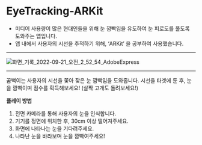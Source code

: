 # EyeTracking-ARKit

- 미디어 사용량이 많은 현대인들을 위해 눈 깜빡임을 유도하여 눈 피로도를 풀도록 도와주는 앱입니다.
- 앱 내에서 사용자의 시선을 추적하기 위해, ‘ARKit’ 을 공부하여 사용했습니다.

---

![화면_기록_2022-09-21_오전_2_52_54_AdobeExpress](https://user-images.githubusercontent.com/78950704/197410346-4c155cf5-9118-450a-b2c0-2ed58789f82a.gif)

---

꿈뻑이는 사용자의 시선을 쫓아 잦은 눈 깜빡임을 도와줍니다.
시선을 타겟에 둔 후, 눈을 깜빡이며 점수를 획득해보세요! (살짝 고개도 돌려보세요!)

**플레이 방법**
1. 전면 카메라를 통해 사용자의 눈을 인식합니다.
2. 기기를 정면에 위치한 후, 30cm 이상 떨어져주세요.
3. 화면에 나타나는 눈을 기다려주세요.
4. 나타난 눈을 바라보며 눈을 깜빡여주세요!
